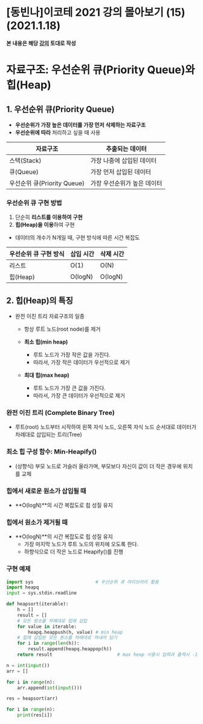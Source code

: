 # [동빈나]이코테 2021 강의 몰아보기 (15)(2021.1.18)



**본 내용은 해당 [강의](https://www.youtube.com/watch?v=AjFlp951nz0&list=PLRx0vPvlEmdAghTr5mXQxGpHjWqSz0dgC&index=11) 토대로 작성**



# 자료구조: 우선순위 큐(Priority Queue)와 힙(Heap)



## 1. 우선순위 큐(Priority Queue)

* **우선순위가 가장 높은 데이터를 가장 먼저 삭제하는 자료구조**
* **우선순위에 따라** 처리하고 싶을 때 사용

| 자료구조                    | 추출되는 데이터             |
| --------------------------- | --------------------------- |
| 스택(Stack)                 | 가장 나중에 삽입된 데이터   |
| 큐(Queue)                   | 가장 먼저 삽입된 데이터     |
| 우선순위 큐(Priority Queue) | 가장 우선순위가 높은 데이터 |



### 우선순위 큐 구현 방법

1. 단순히 **리스트를 이용하여 구현**
2. **힙(Heap)을 이용**하여 구현

* 데이터의 개수가 N개일 때, 구현 방식에 따른 시간 복잡도

| 우선순위 큐 구현 방식 | 삽입 시간 | 삭제 시간 |
| --------------------- | --------- | --------- |
| 리스트                | O(1)      | O(N)      |
| 힙(Heap)              | O(logN)   | O(logN)   |



## 2. 힙(Heap)의 특징

* 완전 이진 트리 자료구조의 일종

  * 항상 루트 노드(root node)를 제거

  * **최소 힙(min heap)**

    * 루트 노드가 가장 작은 값을 가진다.
    * 따라서, 가장 작은 데이터가 우선적으로 제거

  * **최대 힙(max heap)**

    * 루트 노드가 가장 큰 값을 가진다.
    * 따라서, 가장 큰 데이터가 우선적으로 제거

    

### 완전 이진 트리 (Complete Binary Tree)

* 루트(root) 노드부터 시작하여 왼쪽 자식 노드, 오른쪽 자식 노드 순서대로 데이터가 차례대로 삽입되는 트리(Tree)



### 최소 힙 구성 함수: Min-Heapify()

* (상향식) 부모 노드로 거슬러 올라가며, 부모보다 자신이 값이 더 작은 경우에 위치를 교체



### 힙에서 새로운 원소가 삽입될 때

* **O(logN)**의 시간 복잡도로 힙 성질 유지



### 힙에서 원소가 제거될 때

* **O(logN)**의 시간 복잡도로 힙 성질 유지
  * 가장 마지막 노드가 루트 노드의 위치에 오도록 한다.
  * 하향식으로 더 작은 노드로 Heapify()를 진행



### 구현 예제

```python
import sys                       # 우선순위 큐 라이브러리 활용
import heapq
input = sys.stdin.readline

def heapsort(iterable):
    h = []
    result = []
    # 모든 원소를 차례대로 힙에 삽입
    for value in iterable:
        heapq.heappush(h, value) # min heap
    # 힙에 삽입된 모든 원소를 차례대로 꺼내어 담기
    for i in range(len(h)):
        result.append(heapq.heappop(h))
    return result                        # max heap 사용시 입력과 출력시 -1를 붙인다.

n = int(input())
arr = []

for i in range(n):
    arr.append(int(input()))

res = heapsort(arr)

for i in range(n):
    print(res[i])
```